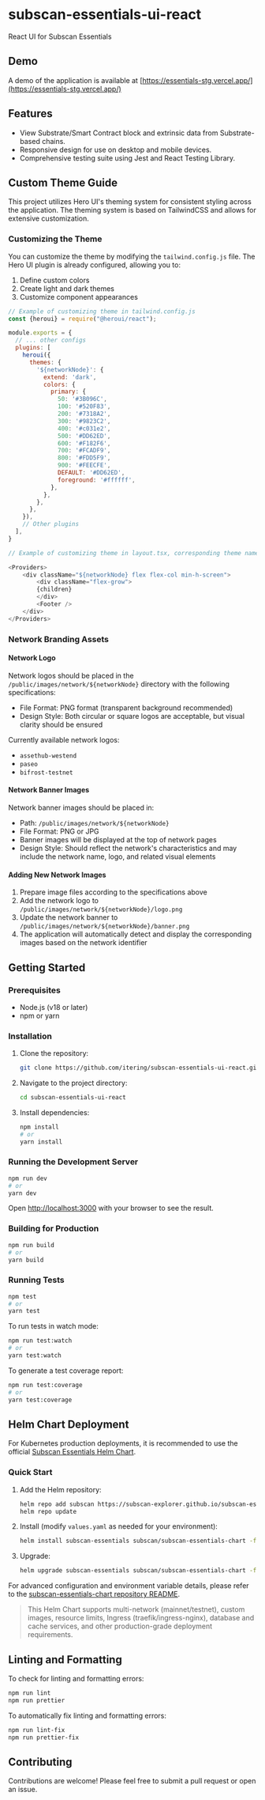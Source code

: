 # subscan-essentials-ui-react

React UI for Subscan Essentials

## Demo

A demo of the application is available at [https://essentials-stg.vercel.app/](https://essentials-stg.vercel.app/)

## Features

* View Substrate/Smart Contract block and extrinsic data from Substrate-based chains.
* Responsive design for use on desktop and mobile devices.
* Comprehensive testing suite using Jest and React Testing Library.

## Custom Theme Guide

This project utilizes Hero UI's theming system for consistent styling across the application. The theming system is based on TailwindCSS and allows for extensive customization.

### Customizing the Theme

You can customize the theme by modifying the `tailwind.config.js` file. The Hero UI plugin is already configured, allowing you to:

1. Define custom colors
2. Create light and dark themes
3. Customize component appearances

```javascript
// Example of customizing theme in tailwind.config.js
const {heroui} = require("@heroui/react");

module.exports = {
  // ... other configs
  plugins: [
    heroui({
      themes: {
        '${networkNode}': {
          extend: 'dark',
          colors: {
            primary: {
              50: '#3B096C',
              100: '#520F83',
              200: '#7318A2',
              300: '#9823C2',
              400: '#c031e2',
              500: '#DD62ED',
              600: '#F182F6',
              700: '#FCADF9',
              800: '#FDD5F9',
              900: '#FEECFE',
              DEFAULT: '#DD62ED',
              foreground: '#ffffff',
            },
          },
        },
      },
    }),
    // Other plugins
  ],
}
```

```javascript
// Example of customizing theme in layout.tsx, corresponding theme name will be applied in className

<Providers>
    <div className="${networkNode} flex flex-col min-h-screen">
        <div className="flex-grow">
        {children}
        </div>
        <Footer />
    </div>
</Providers>

```

### Network Branding Assets

#### Network Logo

Network logos should be placed in the `/public/images/network/${networkNode}` directory with the following specifications:

* File Format: PNG format (transparent background recommended)
* Design Style: Both circular or square logos are acceptable, but visual clarity should be ensured

Currently available network logos:

* `assethub-westend`
* `paseo`
* `bifrost-testnet`

#### Network Banner Images

Network banner images should be placed in:

* Path: `/public/images/network/${networkNode}`
* File Format: PNG or JPG
* Banner images will be displayed at the top of network pages
* Design Style: Should reflect the network's characteristics and may include the network name, logo, and related visual elements

#### Adding New Network Images

1. Prepare image files according to the specifications above
2. Add the network logo to `/public/images/network/${networkNode}/logo.png`
3. Update the network banner to `/public/images/network/${networkNode}/banner.png`
4. The application will automatically detect and display the corresponding images based on the network identifier

## Getting Started

### Prerequisites

* Node.js (v18 or later)
* npm or yarn

### Installation

1. Clone the repository:

   ```bash
   git clone https://github.com/itering/subscan-essentials-ui-react.git
   ```

1. Navigate to the project directory:

   ```bash
   cd subscan-essentials-ui-react
   ```

1. Install dependencies:

   ```bash
   npm install
   # or
   yarn install
   ```

### Running the Development Server

```bash
npm run dev
# or
yarn dev
```

Open [http://localhost:3000](http://localhost:3000) with your browser to see the result.

### Building for Production

```bash
npm run build
# or
yarn build
```

### Running Tests

```bash
npm test
# or
yarn test
```

To run tests in watch mode:

```bash
npm run test:watch
# or
yarn test:watch
```

To generate a test coverage report:

```bash
npm run test:coverage
# or
yarn test:coverage
```

## Helm Chart Deployment

For Kubernetes production deployments, it is recommended to use the official [Subscan Essentials Helm Chart](https://github.com/subscan-explorer/subscan-essentials-chart).

### Quick Start

1. Add the Helm repository:

   ```bash
   helm repo add subscan https://subscan-explorer.github.io/subscan-essentials-chart/
   helm repo update
   ```

2. Install (modify `values.yaml` as needed for your environment):

   ```bash
   helm install subscan-essentials subscan/subscan-essentials-chart -f example/subscan-essentials/values.yaml
   ```

3. Upgrade:

   ```bash
   helm upgrade subscan-essentials subscan/subscan-essentials-chart -f example/subscan-essentials/values.yaml
   ```

For advanced configuration and environment variable details, please refer to the [subscan-essentials-chart repository README](https://github.com/subscan-explorer/subscan-essentials-chart).

> This Helm Chart supports multi-network (mainnet/testnet), custom images, resource limits, Ingress (traefik/ingress-nginx), database and cache services, and other production-grade deployment requirements.

## Linting and Formatting

To check for linting and formatting errors:

```bash
npm run lint
npm run prettier
```

To automatically fix linting and formatting errors:

```bash
npm run lint-fix
npm run prettier-fix
```

## Contributing

Contributions are welcome! Please feel free to submit a pull request or open an issue.
